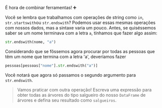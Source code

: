 É hora de combinar ferramentas! ➕ 

Você se lembra que trabalhamos com operações de string como `in`, `str.startswith`ou `str.endswith`? Podemos usar essas mesmas operações com nossos dados, mas a sintaxe varia um pouco. Antes, se quiséssemos saber se um nome terminava com a letra `a`, tínhamos que fazer algo assim:

```python
str.endswith(nome, "a")
```

Considerando que se fôssemos agora procurar por todas as pessoas que têm um nome que termina com a letra 'a', deveríamos fazer

```python
pessoas[pessoas["nome"].str.endswith("a")]
```

Você notará que agora só passamos o segundo argumento para `str.endswith`. 

> Vamos praticar com outra operação! Escreva uma expressão para obter todas as árvores do tipo salgueiro do nosso `DataFrame` de árvores e defina seu resultado como `salgueiros`.
